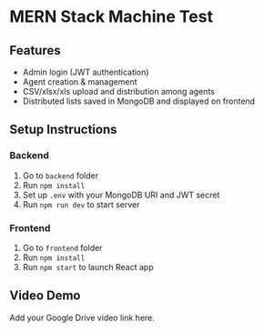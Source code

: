 # MERN Stack Machine Test

## Features
- Admin login (JWT authentication)
- Agent creation & management
- CSV/xlsx/xls upload and distribution among agents
- Distributed lists saved in MongoDB and displayed on frontend

## Setup Instructions

### Backend
1. Go to `backend` folder
2. Run `npm install`
3. Set up `.env` with your MongoDB URI and JWT secret
4. Run `npm run dev` to start server

### Frontend
1. Go to `frontend` folder
2. Run `npm install`
3. Run `npm start` to launch React app

## Video Demo
Add your Google Drive video link here.
